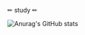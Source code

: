 ✏ study ✏
<img src="https://img.shields.io/badge/-PHP-blueviolet" alt="">



![Anurag's GitHub stats](https://github-readme-stats.vercel.app/api?username=OhSSangHoon&show_icons=true&theme=radical)

<!--
**OhSSangHoon/OhSSangHoon** is a ✨ _special_ ✨ repository because its `README.md` (this file) appears on your GitHub profile.

Here are some ideas to get you started:

- 🔭 I’m currently working on ... 
- 🌱 I’m currently learning ...
- 👯 I’m looking to collaborate on ...
- 🤔 I’m looking for help with ...
- 💬 Ask me about ...
- 📫 How to reach me: ...
- 😄 Pronouns: ...
- ⚡ Fun fact: ...
